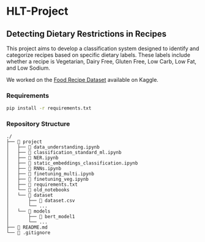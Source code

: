 # HLT-Project
## Detecting Dietary Restrictions in Recipes
This project aims to develop a classification system  designed to identify and categorize recipes based on specific dietary labels. These labels include whether a recipe is Vegetarian, Dairy Free, Gluten Free, Low Carb, Low Fat, and Low Sodium.

We worked on the [Food Recipe Dataset](https://www.kaggle.com/datasets/snehallokesh31096/recipe/data) available on Kaggle.

### Requirements
```cmd
pip install -r requirements.txt
```

### Repository Structure

```
./
├── 📂 project
│   ├── 📄 data_understanding.ipynb
│   ├── 📄 classification_standard_ml.ipynb
│   ├── 📄 NER.ipynb
│   ├── 📄 static_embeddings_classification.ipynb
│   ├── 📄 RNNs.ipynb
│   ├── 📄 finetuning_multi.ipynb
│   ├── 📄 finetuning_veg.ipynb
│   ├── 📄 requirements.txt
│   └── 📂 old_notebooks
│   └── 📂 dataset
│       ├── 📄 dataset.csv
│       └── ...
│   └── 📂 models
│       ├── 📂 bert_model1
│       └── ...
├── 📄 README.md
└── 📄 .gitignore
```





